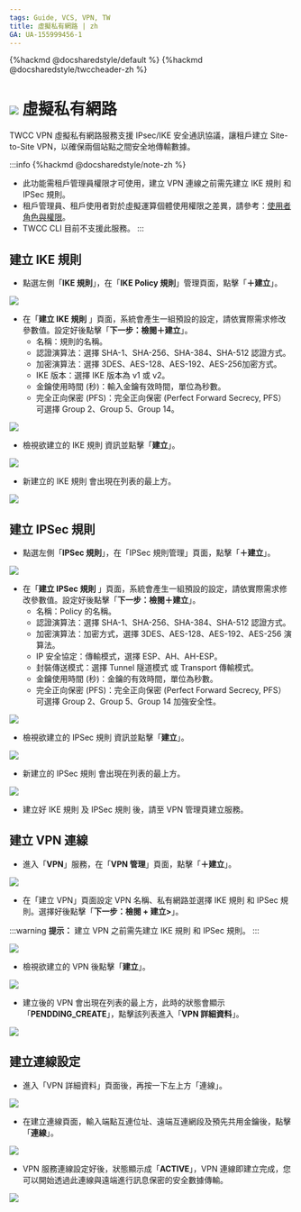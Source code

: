 ```yaml
---
tags: Guide, VCS, VPN, TW
title: 虛擬私有網路 | zh
GA: UA-155999456-1
---
```


{%hackmd @docsharedstyle/default %}
{%hackmd @docsharedstyle/twccheader-zh %}

# ![](https://cos.twcc.ai/SYS-MANUAL/uploads/upload_d9bf6c4925efee137a33e4218349c813.png)  虛擬私有網路


TWCC VPN 虛擬私有網路服務支援 IPsec/IKE 安全通訊協議，讓租戶建立 Site-to-Site VPN，以確保兩個站點之間安全地傳輸數據。

:::info
{%hackmd @docsharedstyle/note-zh %}

- 此功能需租戶管理員權限才可使用，建立 VPN 連線之前需先建立 IKE 規則 和 IPSec 規則。
- 租戶管理員、租戶使用者對於虛擬運算個體使用權限之差異，請參考：[<ins>使用者角色與權限</ins>](https://man.twcc.ai/@twccdocs/role-main-zh/https%3A%2F%2Fman.twcc.ai%2F%40twccdocs%2Frole-netndsec-zh)。
- TWCC CLI 目前不支援此服務。
:::


## 建立 IKE 規則 

* 點選左側「**IKE 規則**」，在「**IKE Policy 規則**」管理頁面，點擊「**＋建立**」。


![](https://cos.twcc.ai/SYS-MANUAL/uploads/upload_0c96299a1047cabcdde3b7735e389a9d.png)


* 在「**建立 IKE 規則** 」頁面，系統會產生一組預設的設定，請依實際需求修改參數值。設定好後點擊「**下一步：檢閱＋建立**」。
    * 名稱：規則的名稱。
    * 認證演算法：選擇 SHA-1、SHA-256、SHA-384、SHA-512 認證方式。
    * 加密演算法：選擇 3DES、AES-128、AES-192、AES-256加密方式。
    * IKE 版本：選擇 IKE 版本為 v1 或 v2。
    * 金鑰使用時間 (秒)：輸入金鑰有效時間，單位為秒數。
    * 完全正向保密 (PFS)：完全正向保密 (Perfect Forward Secrecy, PFS）可選擇 Group 2、Group 5、Group 14。


![](https://cos.twcc.ai/SYS-MANUAL/uploads/upload_9f572fc078dc67a250121539040c1968.png)


* 檢視欲建立的 IKE 規則 資訊並點擊「**建立**」。

![](https://cos.twcc.ai/SYS-MANUAL/uploads/upload_392319d5e6f52ae97527a6bd4f004c4b.png)


* 新建立的 IKE 規則 會出現在列表的最上方。

![](https://cos.twcc.ai/SYS-MANUAL/uploads/upload_7bbfa4b167de59035d1203b419c2284e.png)


## 建立 IPSec 規則 

* 點選左側「**IPSec 規則**」，在「IPSec 規則管理」頁面，點擊「**＋建立**」。


![](https://cos.twcc.ai/SYS-MANUAL/uploads/upload_704417d79d7d5c8a804069556fa51947.png)



* 在「**建立 IPSec 規則** 」頁面，系統會產生一組預設的設定，請依實際需求修改參數值。設定好後點擊「**下一步：檢閱＋建立**」。
    * 名稱：Policy 的名稱。
    * 認證演算法：選擇 SHA-1、SHA-256、SHA-384、SHA-512 認證方式。
    * 加密演算法：加密方式，選擇 3DES、AES-128、AES-192、AES-256 演算法。
    * IP 安全協定：傳輸模式，選擇 ESP、AH、AH-ESP。
    * 封裝傳送模式：選擇 Tunnel 隧道模式 或 Transport 傳輸模式。  
    * 金鑰使用時間 (秒)：金鑰的有效時間，單位為秒數。
    * 完全正向保密 (PFS)：完全正向保密 (Perfect Forward Secrecy, PFS）可選擇 Group 2、Group 5、Group 14 加強安全性。


![](https://cos.twcc.ai/SYS-MANUAL/uploads/upload_cc9d44d891f6e680baae600a2895e91b.png)




* 檢視欲建立的 IPSec 規則 資訊並點擊「**建立**」。


![](https://cos.twcc.ai/SYS-MANUAL/uploads/upload_0e2ff89f43b8c05e7838c58b16254e8b.png)



* 新建立的 IPSec 規則 會出現在列表的最上方。



![](https://cos.twcc.ai/SYS-MANUAL/uploads/upload_af04eed4cd9b7a16d6bb5bf714930744.png)



* 建立好 IKE 規則 及 IPSec 規則 後，請至 VPN 管理頁建立服務。

## 建立 VPN 連線

* 進入「**VPN**」服務，在「**VPN 管理**」頁面，點擊「**＋建立**」。

![](https://cos.twcc.ai/SYS-MANUAL/uploads/upload_bd0e23ad73cf391e1cf8eeac1e5b9b89.png)


* 在「建立 VPN」頁面設定 VPN 名稱、私有網路並選擇 IKE 規則 和 IPSec 規則。選擇好後點擊「**下一步：檢閱 + 建立>**」。

:::warning
<i class="fa fa-lightbulb-o fa-20" aria-hidden="true"></i> **提示：** 建立 VPN 之前需先建立 IKE 規則 和 IPSec 規則。
:::

![](https://cos.twcc.ai/SYS-MANUAL/uploads/upload_8bcebf2d7aed3d26240596503d74e8d5.png)

* 檢視欲建立的 VPN 後點擊「**建立**」。

![](https://cos.twcc.ai/SYS-MANUAL/uploads/upload_543c4db1b5abe5b617b7b874c842926b.png)


* 建立後的 VPN 會出現在列表的最上方，此時的狀態會顯示「**PENDDING_CREATE**」，點擊該列表進入「**VPN 詳細資料**」。

![](https://cos.twcc.ai/SYS-MANUAL/uploads/upload_aa5f0a77f53131a10274232e41ccfede.png)


## 建立連線設定

* 進入「VPN 詳細資料」頁面後，再按一下左上方「連線」。

![](https://cos.twcc.ai/SYS-MANUAL/uploads/upload_3f045a4c637b716ac131057536eb4999.png)



* 在建立連線頁面，輸入端點互連位址、遠端互連網段及預先共用金鑰後，點擊「**連線**」。

![](https://cos.twcc.ai/SYS-MANUAL/uploads/upload_4c680f91334a8078cbb96892be1fa4a6.png)



* VPN 服務連線設定好後，狀態顯示成「**ACTIVE**」，VPN 連線即建立完成，您可以開始透過此連線與遠端進行訊息保密的安全數據傳輸。


![](https://cos.twcc.ai/SYS-MANUAL/uploads/upload_8d1582024f163b7752684de14d428034.png)
